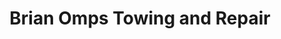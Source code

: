---
title: "Brian Omps Towing and Repair"
url: /winchester/brian-omps-towing-and-repair/
shop: car repair
---